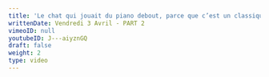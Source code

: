 ```yaml
---
title: 'Le chat qui jouait du piano debout, parce que c’est un classique'
writtenDate: Vendredi 3 Avril - PART 2
vimeoID: null
youtubeID: J---aiyznGQ
draft: false
weight: 2
type: video
---
```

